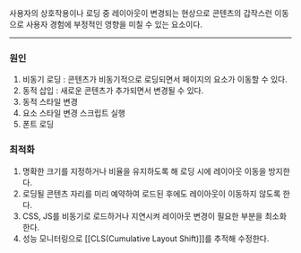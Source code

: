 사용자의 상호작용이나 로딩 중 레이아웃이 변경되는 현상으로 콘텐츠의 갑작스런 이동으로 사용자 경험에 부정적인 영향을 미칠 수 있는 요소이다.

---
### 원인
1. 비동기 로딩 : 콘텐츠가 비동기적으로 로딩되면서 페이지의 요소가 이동할 수 있다.
2. 동적 삽입 : 새로운 콘텐츠가 추가되면서 변경될 수 있다.
3. 동적 스타일 변경
4. 요소 스타일 변경 스크립트 실행
5. 폰트 로딩

### 최적화
1. 명확한 크기를 지정하거나 비율을 유지하도록 해 로딩 시에 레이아웃 이동을 방지한다.
2. 로딩될 콘텐츠 자리를 미리 예약하여 로드된 후에도 레이아웃이 이동하지 않도록 한다.
3. CSS, JS를 비동기로 로드하거나 지연시켜 레이아웃 변경이 필요한 부분을 최소화한다.
4. 성능 모니터링으로 [[CLS(Cumulative Layout Shift)]]를 추적해 수정한다.

